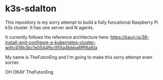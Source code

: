 # k3s-sdalton

This repository is my sorry attempt to build a fully funcational Raspberry Pi k3s cluster. It has one server and N agents. 

It currently follows the reference architecture here:
https://kauri.io/38-install-and-configure-a-kubernetes-cluster-with/418b3bc1e0544fbc955a4bbba6fff8a9/a

My name is TheFutonEng and I'm going to make this sorry attempt even sorrier. 

OH OKAY TheFutonEng
